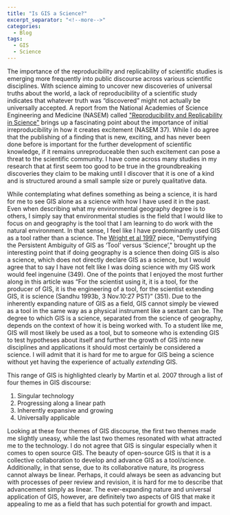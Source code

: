 ```yaml
---
title: "Is GIS a Science?"
excerpt_separator: "<!--more-->"
categories:
  - Blog
tags:
  - GIS
  - Science
---
```


The importance of the reproducibility and replicability of scientific studies is emerging more frequently into public discourse across various scientific disciplines. With science aiming to uncover new discoveries of universal truths about the world, a lack of reproducibility of a scientific study indicates that whatever truth was “discovered” might not actually be universally accepted. A report from the National Academies of Science Engineering and Medicine (NASEM) called ["Reproducibility and Replicability in Science"](https://doi.org/10.17226/25303) brings up a fascinating point about the importance of initial irreproducibility in how it creates excitement (NASEM 37). While I do agree that the publishing of a finding that is new, exciting, and has never been done before is important for the further development of scientific knowledge, if it remains unreproduceable then such excitement can pose a threat to the scientific community. I have come across many studies in my research that at first seem too good to be true in the groundbreaking discoveries they claim to be making until I discover that it is one of a kind and is structured around a small sample size or purely qualitative data. 

While contemplating what defines something as being a science, it is hard for me to see GIS alone as a science with how I have used it in the past. Even when describing what my environmental geography degree is to others, I simply say that environmental studies is the field that I would like to focus on and geography is the tool that I am learning to do work with the natural environment. In that sense, I feel like I have predominantly used GIS as a tool rather than a science. The [Wright et al 1997](https://doi.org/10.1111/0004-5608.872057) piece, "Demystifying the Persistent Ambiguity of GIS as ‘Tool’ versus ‘Science’," brought up the interesting point that if doing geography is a science then doing GIS is also a science, which does not directly declare GIS as a science, but I would agree that to say I have not felt like I was doing science with my GIS work would feel ingenuine (349). One of the points that I enjoyed the most further along in this article was “For the scientist using it, it is a tool, for the producer of GIS, it is the engineering of a tool, for the scientist extending GIS, it is science  (Sandhu  1993b,  3  Nov.10:27 PST)” (351). Due to the inherently expanding nature of GIS as a field, GIS cannot simply be viewed as a tool in the same way as a physical instrument like a sextant can be. The degree to which GIS is a science, separated from the science of geography, depends on the context of how it is being worked with. To a student like me, GIS will most likely be used as a tool, but to someone who is extending GIS to test hypotheses about itself and further the growth of GIS into new disciplines and applications it should most certainly be considered a science. I will admit that it is hard for me to argue for GIS being a science without yet having the experience of actually *extending* GIS. 

This range of GIS is highlighted clearly by Martin et al. 2007 through a list of four themes in GIS discourse:
1. Singular technology
2. Progressing along a linear path
3. Inherently expansive and growing
4. Universally applicable

Looking at these four themes of GIS discourse, the first two themes made me slightly uneasy, while the last two themes resonated with what attracted me to the technology. I do not agree that GIS is singular especially when it comes to open source GIS. The beauty of open-source GIS is that it is a collective collaboration to develop and advance GIS as a tool/science. Additionally, in that sense, due to its collaborative nature, its progress cannot always be linear. Perhaps, it could always be seen as advancing but with processes of peer review and revision, it is hard for me to describe that advancement simply as linear. The ever-expanding nature and universal application of GIS, however, are definitely two aspects of GIS that make it appealing to me as a field that has such potential for growth and impact. 
